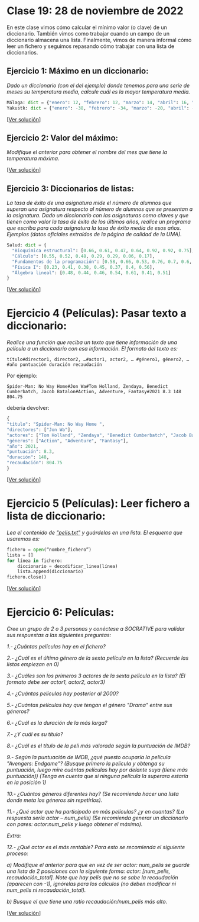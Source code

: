 # Clase 19: 28 de noviembre de 2022

En este clase vimos cómo calcular el mínimo valor (o clave) de un diccionario. También vimos como trabajar cuando un campo de un diccionario almacena una lista. Finalmente, vimos de manera informal cómo leer un fichero y seguimos repasando cómo trabajar con una lista de diccionarios.

## Ejercicio 1: Máximo en un diccionario: 
*Dado un diccionario (con el del ejemplo) donde tenemos para una serie de meses su temperatura media, calcule cuál es la mayor temperatura media.*

```python
Málaga: dict = {"enero": 12, "febrero": 12, "marzo": 14, "abril": 16, "mayo": 19, "junio": 23, "julio": 26, "agosto": 26,"septiembre": 23, "octubre": 19, "noviembre": 15, "diciembre": 13}
Yakustk: dict = {"enero": -38, "febrero": -34, "marzo": -20, "abril": -5, "mayo": 8, "junio": 16, "julio": 20, "agosto": 15, "septiembre": 6, "octubre": -8, "noviembre": -27, "diciembre": -37}
```
[[Ver solución](t7e06.valor_may.py)]

## Ejercicio 2: Valor del máximo: 
*Modifique el anterior para obtener el nombre del mes que tiene la temperatura máxima.*

[[Ver solución](t7e07.clave_del_max.py)]

## Ejercicio 3: Diccionarios de listas: 
*La tasa de éxito de una asignatura mide el número de alumnos que superan una asignatura respecto al número de alumnos que se presentan a la asignatura. Dado un diccionario con las asignaturas como claves y que tienen como valor la tasa de éxito de los últimos años, realice un programa que escriba para cada asignatura la tasa de éxito media de esos años. Ejemplos (datos oficiales extraídos de la página de calidad de la UMA).*

```python
Salud: dict = {
  "Bioquímica estructural": [0.66, 0.61, 0.47, 0.64, 0.92, 0.92, 0.75], 
  "Cálculo": [0.55, 0.52, 0.48, 0.29, 0.29, 0.06, 0.17], 
  "Fundamentos de la programación": [0.58, 0.66, 0.53, 0.76, 0.7, 0.6, 0.49], 
  "Física I": [0.23, 0.41, 0.38, 0.45, 0.37, 0.4, 0.56], 
  "Álgebra lineal": [0.48, 0.44, 0.46, 0.54, 0.61, 0.41, 0.51]
}
```

[[Ver solución](t7e08.tasas.py)]

# Ejercicio 4 (Películas): Pasar texto a diccionario: 
*Realice una función que reciba un texto que tiene información de una película a un diccionario con esa información. El formato del texto es:*

```
título#director1, director2, …#actor1, actor2, … #género1, género2, …#año puntuación duración recaudación
```
Por ejemplo: 
```
Spider-Man: No Way Home#Jon Wa#Tom Holland, Zendaya, Benedict Cumberbatch, Jacob Batalon#Action, Adventure, Fantasy#2021 8.3 148 804.75 
```
debería devolver:
```python
{
"título": "Spider-Man: No Way Home ",
"directores": ["Jon Wa"],
"actores": ["Tom Holland", "Zendaya", "Benedict Cumberbatch", "Jacob Batalon"],
"géneros": ["Action", "Adventure", "Fantasy"],
"año": 2021, 
"puntuación": 8.3,
"duración": 148,
"recaudación": 804.75
}
```

[[Ver solución](t7e09.películas.py)]

# Ejercicio 5 (Películas): Leer fichero a lista de diccionario: 
*Lea el contenido de ["pelis.txt"](pelis.txt) y guárdelas en una lista. El esquema que usaremos es:*

```python
fichero = open(“nombre_fichero”)
lista = []
for línea in fichero:
	diccionario = decodificar_linea(línea)
	lista.append(diccionario)
fichero.close()
```

[[Ver solución](t7e09.películas.py)]

# Ejercicio 6: Películas: 
*Cree un grupo de 2 o 3 personas y conéctese a SOCRATIVE para validar sus respuestas a las siguientes preguntas:*

*1.- ¿Cuántas películas hay en el fichero?*

*2.- ¿Cuál es el último género de la sexta película en la lista? (Recuerde las listas empiezan en 0)*

*3.- ¿Cuáles son los primeros 3 actores de la sexta película en la lista? (El formato debe ser actor1, actor2, actor3)*

*4.- ¿Cuántas películas hay posterior al 2000?*

*5.- ¿Cuántas películas hay que tengan el género "Drama" entre sus géneros?*

*6.- ¿Cuál es la duración de la más larga?*

*7.- ¿Y cuál es su título?*

*8.- ¿Cuál es el título de la peli más valorada según la puntuación de IMDB?*

*9.- Según la puntuación de IMDB, ¿qué puesto ocuparía la película "Avengers: Endgame"? (Busque primero la película y obtenga su puntuación, luego mire cuántas películas hay por delante suya (tiene más puntuación)) (Tenga en cuenta que si ninguna película la superara estaría en la posición 1)*

*10.- ¿Cuántos géneros diferentes hay? (Se recomienda hacer una lista donde meta los géneros sin repetirlos).*

*11.- ¿Qué actor que ha participado en más películas? ¿y en cuantas? (La respuesta sería actor – num_pelis) (Se recomienda generar un diccionario con pares: actor:num_pelis y luego obtener el máximo).*

*Extra:*

*12.- ¿Qué actor es el más rentable?  Para esto se recomienda el siguiente proceso:*

*a)	Modifique el anterior para que en vez de ser actor: num_pelis se guarde una lista de 2 posiciones con la siguiente forma: actor: [num_pelis, recaudación_total]. Note que hay pelis que no se sabe la recaudación (aparecen con -1), ignórelas para los cálculos (no deben modificar ni num_pelis ni recaudación_total).*

*b)	Busque el que tiene una ratio recaudación/num_pelis más alto.*

[[Ver solución](t7e09.películas.py)]
